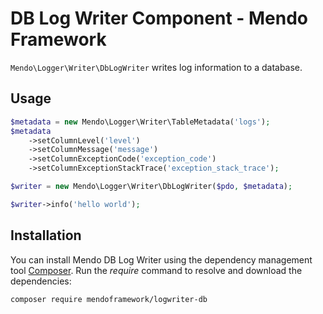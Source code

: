 # DB Log Writer Component - Mendo Framework

```Mendo\Logger\Writer\DbLogWriter``` writes log information to a database.

## Usage

```php
$metadata = new Mendo\Logger\Writer\TableMetadata('logs');
$metadata
    ->setColumnLevel('level')
    ->setColumnMessage('message')
    ->setColumnExceptionCode('exception_code')
    ->setColumnExceptionStackTrace('exception_stack_trace');

$writer = new Mendo\Logger\Writer\DbLogWriter($pdo, $metadata);

$writer->info('hello world');
```

## Installation

You can install Mendo DB Log Writer using the dependency management tool [Composer](https://getcomposer.org/).
Run the *require* command to resolve and download the dependencies:

```
composer require mendoframework/logwriter-db
```